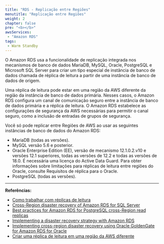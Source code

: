 ```yaml
---
title: "RDS - Replicação entre Regiões"
menutitle: "Replicação entre Regiões"
weight: 2
chapter: false
pre: "<b></b>"
awsServices: 
 - "Amazon RDS"
tags:
 - Warm Standby
---
```


O Amazon RDS usa a funcionalidade de replicação integrada nos mecanismos de banco de dados MariaDB, MySQL, Oracle, PostgreSQL e Microsoft SQL Server para criar um tipo especial de instância de banco de dados chamada de réplica de leitura a partir de uma instância de banco de dados de origem. 

Uma réplica de leitura pode estar em uma região da AWS diferente da região da instância de banco de dados primária. Nesses casos, o Amazon RDS configura um canal de comunicação seguro entre a instância de banco de dados primária e a réplica de leitura. O Amazon RDS estabelece as configurações de segurança da AWS necessárias para permitir o canal seguro, como a inclusão de entradas de grupos de segurança.

Você só pode replicar entre Regiões de AWS ao usar as seguintes instâncias de banco de dados do Amazon RDS:

- MariaDB (todas as versões).
- MySQL versão 5.6 e posterior.
- Oracle Enterprise Edition (EE), versão de mecanismo 12.1.0.2.v10 e versões 12.1 superiores, todas as versões de 12.2 e todas as versões de 18.0. É necessária uma licença do Active Data Guard. Para obter informações sobre limitações para réplicas de leitura entre regiões do Oracle, consulte Requisitos de réplica para o Oracle.
- PostgreSQL (todas as versões).

---
**Referências:**

- [Como trabalhar com réplicas de leitura](https://docs.aws.amazon.com/pt_br/AmazonRDS/latest/UserGuide/USER_ReadRepl.html)
- [Cross-Region disaster recovery of Amazon RDS for SQL Server](https://aws.amazon.com/blogs/database/cross-region-disaster-recovery-of-amazon-rds-for-sql-server/)
- [Best practices for Amazon RDS for PostgreSQL cross-Region read replicas](https://aws.amazon.com/pt/blogs/database/best-practices-for-amazon-rds-for-postgresql-cross-region-read-replicas/)
- [Implementing a disaster recovery strategy with Amazon RDS](https://aws.amazon.com/blogs/database/implementing-a-disaster-recovery-strategy-with-amazon-rds/)
- [Implementing cross-region disaster recovery using Oracle GoldenGate for Amazon RDS for Oracle](https://aws.amazon.com/blogs/database/implementing-cross-region-disaster-recovery-using-oracle-goldengate-for-amazon-rds-for-oracle/)
- [Criar uma réplica de leitura em uma região da AWS diferente](https://docs.aws.amazon.com/AmazonRDS/latest/UserGuide/USER_ReadRepl.html?ref=wellarchitected#USER_ReadRepl.XRgn)
